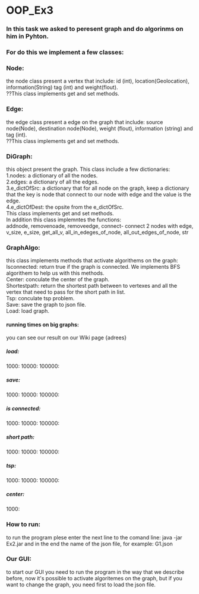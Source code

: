 # OOP_Ex3

### In this task we asked to peresent graph and do algorinms on him in Pyhton.
### For do this we implement a few classes:
### Node: 
the node class present a vertex that include: id (int), location(Geolocation), information(String) tag (int) and weight(flout).<br />	??This class implements get and set methods.
### Edge:
the edge class present a edge on the graph that include: source node(Node), destination node(Node), weight (flout), information (string) and tag (int).<br /> ??This class implements get and set methods.
### DiGraph:
this object present the graph. This class include a few dictionaries:<br /> 1.nodes: a dictionary of all the nodes.<br /> 2.edges: a dictionary of all the edges.<br /> 3.e_dictOfSrc: a dictionary that for all node on the graph, keep a dictionary that the key is node that connect to our node with edge and the value is the edge.<br /> 4.e_dictOfDest: the opsite from the e_dictOfSrc.<br /> This class implements get and set methods.<br /> In addition this class implemntes the functions:<br /> addnode, removenoade, removeedge,  connect- connect 2 nodes with edge, v_size, e_size, get_all_v, all_in_edeges_of_node, all_out_edges_of_node, str
### GraphAlgo: 
this class implements methods that activate algorithems on the graph:
Isconnected: return true if the graph is connected. We implements BFS algorithem to help us with this methods.<br />
Center: conculate the center of the graph.<br />
Shortestpath: return the shortest path between to vertexes and all the vertex that need to pass for the short path in list.<br />
Tsp: conculate tsp problem.<br />
Save: save the graph to json file.<br />
Load: load graph.<br />

#### running times on big graphs:
you can see our result on our Wiki page {adrees}
##### load:
1000: 
10000: 
100000: 
##### save:
1000: 
10000: 
100000: 
##### is connected:
1000: 
10000: 
100000: 
##### short path:
1000: 
10000: 
100000: 
##### tsp: 
1000: 
10000: 
100000:
##### center:
1000: 

### How to run:
to run the program plese enter the next line to the comand line: java -jar Ex2.jar and in the end the name of the json file, for example: G1.json 

### Our GUI:
to start our GUI you need to run the program in the way that we describe before, now it's possible to activate algoritemes on the graph, but if you want to change the graph, you need first to load the json file. 
